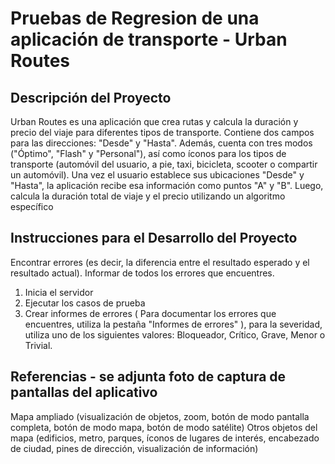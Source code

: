 # Pruebas de Regresion de una aplicación de transporte - Urban Routes

## Descripción del Proyecto

Urban Routes es una aplicación que crea rutas y calcula la duración y precio del viaje para diferentes tipos de transporte.
Contiene dos campos para las direcciones: "Desde" y "Hasta". Además, cuenta con tres modos ("Óptimo", "Flash" y "Personal"), así como íconos para los tipos de transporte (automóvil del usuario, a pie, taxi, bicicleta, scooter o compartir un automóvil).
Una vez el usuario establece sus ubicaciones "Desde" y "Hasta", la aplicación recibe esa información como puntos "A" y "B". Luego, calcula la duración total de viaje y el precio utilizando un algoritmo específico

## Instrucciones para el Desarrollo del Proyecto

Encontrar errores (es decir, la diferencia entre el resultado esperado y el resultado actual). Informar de todos los errores que encuentres.

1. Inicia el servidor
2. Ejecutar los casos de prueba
3. Crear informes de errores ( Para documentar los errores que encuentres, utiliza la pestaña "Informes de errores"  ), para la severidad, utiliza uno de los siguientes valores: Bloqueador, Crítico, Grave, Menor o Trivial.

## Referencias - se adjunta foto de captura de pantallas del aplicativo

Mapa ampliado (visualización de objetos, zoom, botón de modo pantalla completa, botón de modo mapa, botón de modo satélite)
Otros objetos del mapa (edificios, metro, parques, íconos de lugares de interés, encabezado de ciudad, pines de dirección, visualización de información)


